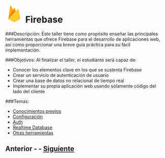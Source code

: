 # ![Firebase logo](imgs/firebase.png) Firebase
###Descripción:
Éste taller tiene como propósito enseñar las principales herramientas que ofrece Firebase para el desarrollo de aplicaciones web, así como proporcionar una breve guía práctica para su fácil implementación.

###Objetivos:
Al finalizar el taller, el estudiante será capaz de:

- Conocer los elementos clave en los que se sustenta Firebase
- Crear un servicio de autenticación de usuario
- Crear una base de datos no relacional de tiempo real
- Implementar su propia aplicación web usando sólamente código del lado del cliente

###Temas:
- [Conocimientos previos](page0.md)
- [Configuración](page1.md)
- [Auth](page2.md)
- [Realtime Database](page3.md)
- [Otras herramientas](page4.md)

## Anterior - - [Siguiente](page0.md)
